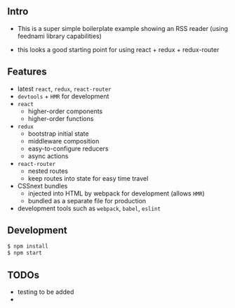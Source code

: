  
## Intro
- This is a super simple boilerplate example showing an RSS reader (using feednami library capabilities)

- this looks a good starting point for using react + redux + redux-router


## Features

- latest `react`, `redux`, `react-router`
- `devtools` + `HMR` for development
- `react`
  - higher-order components
  - higher-order functions
- `redux`
  - bootstrap initial state
  - middleware composition
  - easy-to-configure reducers
  - async actions
- `react-router`
  - nested routes
  - keep routes into state for easy time travel
- CSSnext bundles
  - injected into HTML by webpack for development (allows `HMR`)
  - bundled as a separate file for production
- development tools such as `webpack`, `babel`, `eslint`

## Development

```bash
$ npm install
$ npm start
```


## TODOs
- testing to be added 
-


